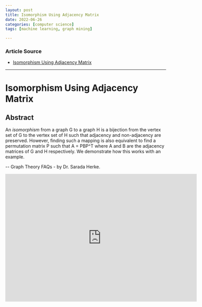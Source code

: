 ```yaml
---
layout: post
title: Isomorphism Using Adjacency Matrix
date: 2022-06-26
categories: [computer science]
tags: [machine learning, graph mining]

---
```


### Article Source

* [Isomorphism Using Adjacency Matrix](https://www.youtube.com/watch?v=UCle3Smvh1s)


---

# Isomorphism Using Adjacency Matrix



## Abstract

An *isomorphism* from a graph G to a graph H is a bijection from the vertex set of G to the vertex set of H such that adjacency and non-adjacency are preserved.  However, finding such a mapping is also equivalent to find a permutation matrix P such that A = PBP^T where A and B are the adjacency matrices of G and H respectively.  We demonstrate how this works with an example.

-- Graph Theory FAQs - by Dr. Sarada Herke.


<iframe width="600" height="400" src="https://www.youtube.com/embed/UCle3Smvh1s" title="YouTube video player" frameborder="0" allow="accelerometer; autoplay; clipboard-write; encrypted-media; gyroscope; picture-in-picture" allowfullscreen></iframe>